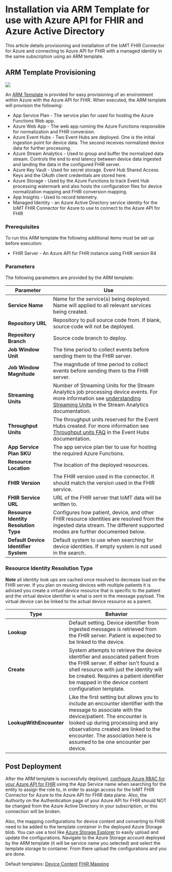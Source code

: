 # Installation via ARM Template for use with Azure API for FHIR and Azure Active Directory
This article details provisioning and installation of the IoMT FHIR Connector for Azure and connecting to Azure API for FHIR with a managed identity in the same subscription using an ARM template.

## ARM Template Provisioning
<a href="https://portal.azure.com/#create/Microsoft.Template/uri/https%3A%2F%2Fraw.githubusercontent.com%2FMicrosoft%2Fiomt-fhir%2Fmaster%2Fdeploy%2Ftemplates%2Fdefault-managed-identity-azuredeploy.json" target="_blank">
    <img src="https://azuredeploy.net/deploybutton.png"/>
</a>

An [ARM Template](../deploy/templates/default-managed-identity-azuredeploy.json) is provided for easy provisioning of an environment within Azure with the Azure API for FHIR. When executed, the ARM template will provision the following:

* App Service Plan - The service plan for used for hosting the Azure Functions Web app.
* Azure Web App - The web app running the Azure Functions responsible for normalization and FHIR conversion.
* Azure Event Hubs - Two Event Hubs are deployed. One is the initial ingestion point for device data. The second receives normalized device data for further processing.
* Azure Stream Analytics - Used to group and buffer the normalized data stream. Controls the end to end latency between device data ingested and landing the data in the configured FHIR server.
* Azure Key Vault - Used for secret storage.  Event Hub Shared Access Keys and the OAuth client credentials are stored here.
* Azure Storage - Used by the Azure Functions to track Event Hub processing watermark and also hosts the configuration files for device normalization mapping and FHIR conversion mapping.
* App Insights - Used to record telemetry.
* Managed Identity - an Azure Active Directory service identity for the IoMT FHIR Connector for Azure to use to connect to the Azure API for FHIR

### Prerequisites
To run this ARM template the following additional items must be set up before execution:

* FHIR Server - An Azure API for FHIR instance using FHIR version R4

### Parameters
The following parameters are provided by the ARM template:

|Parameter|Use
|---|---
|**Service Name**|Name for the service(s) being deployed.  Name will applied to all relevant services being created.
|**Repository URL**|Repository to pull source code from. If blank, source code will not be deployed.
|**Repository Branch**|Source code branch to deploy.
|**Job Window Unit**|The time period to collect events before sending them to the FHIR server.
|**Job Window Magnitude**|The magnitude of time period to collect events before sending them to the FHIR server.
|**Streaming Units**|Number of Streaming Units for the Stream Analytics job processing device events. For more information see [understanding Streaming Units](https://docs.microsoft.com/en-us/azure/stream-analytics/stream-analytics-streaming-unit-consumption) in the Stream Analytics documentation.
|**Throughput Units**| The throughput units reserved for the Event Hubs created. For more information see [Throughput units FAQ](https://docs.microsoft.com/en-us/azure/event-hubs/event-hubs-faq#throughput-units) in the Event Hubs documentation.
|**App Service Plan SKU**|The app service plan tier to use for hosting the required Azure Functions.
|**Resource Location**|The location of the deployed resources.
|**FHIR Version**|The FHIR version used in the connector. It should match the version used in the FHIR service.
|**FHIR Service URL**|URL of the FHIR server that IoMT data will be written to.
|**Resource Identity Resolution Type**|Configures how patient, device, and other FHIR resource identities are resolved from the ingested data stream. The different supported modes are further documented below.
|**Default Device Identifier System**|Default system to use when searching for device identities. If empty system is not used in the search.

### Resource Identity Resolution Type
**Note** all identity look ups are cached once resolved to decrease load on the FHIR server.  If you plan on reusing devices with multiple patients it is advised you create a *virtual device* resource that is specific to the patient and the virtual device identifier is what is sent in the message payload. The virtual device can be linked to the actual device resource as a parent.

|Type|Behavior
|---|---
|**Lookup**|Default setting.  Device identifier from ingested messages is retrieved from the FHIR server. Patient is expected to be linked to the device.
|**Create**|System attempts to retrieve the device identifier and associated patient from the FHIR server. If either isn't found a shell resource with just the identity will be created. Requires a patient identifier be mapped in the device content configuration template.
|**LookupWithEncounter**|Like the first setting but allows you to include an encounter identifier with the message to associate with the device/patient.  The encounter is looked up during processing and any observations created are linked to the encounter. The association here is assumed to be one encounter per device.

## Post Deployment
After the ARM template is successfully deployed, [configure Azure RBAC for your Azure API for FHIR](https://docs.microsoft.com/en-us/azure/healthcare-apis/fhir/configure-azure-rbac) using the App Service name when searching for the entity to assign the role to, in order to assign access for the IoMT FHIR Connector for Azure to the Azure API for FHIR data plane. Also, the Authority on the Authentication page of your Azure API for FHIR should NOT be changed from the Azure Active Directory in your subscription, or this connection will be broken.

 Also, the mapping configurations for device content and converting to FHIR need to be added to the template container in the deployed Azure Storage blob.  You can use a tool like [Azure Storage Explorer](https://azure.microsoft.com/en-us/features/storage-explorer/) to easily upload and update the configurations. Navigate to the Azure Storage account deployed by the ARM template (it will be service name you selected) and select the template storage to container.  From there upload the configurations and you are done.

Default templates:
 [Device Content](../sample/templates/basic/devicecontent.json)
 [FHIR Mapping](../sample/templates/basic/fhirmapping.json)
